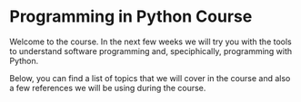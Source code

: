 # Programming in Python Course

Welcome to the course. In the next few weeks we will try you with the
tools to understand software programming and, speciphically, programming
with Python. 

Below, you can find a list of topics that we will cover in the course
and also a few references we will be using during the course.

```{tableofcontents}
```
